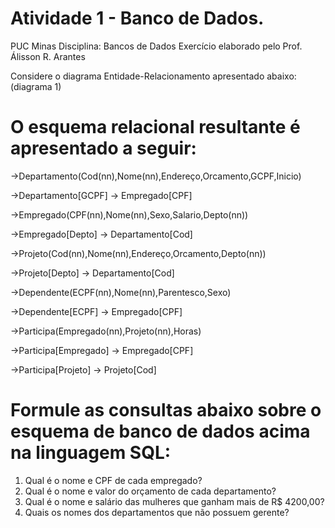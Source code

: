 # Atividade 1 - Banco de Dados.
PUC Minas Disciplina: Bancos de Dados Exercício elaborado pelo Prof. Álisson R. Arantes

Considere o diagrama Entidade-Relacionamento apresentado abaixo:
(diagrama 1)

# O esquema relacional resultante é apresentado a seguir:

->Departamento(Cod(nn),Nome(nn),Endereço,Orcamento,GCPF,Inicio)

->Departamento[GCPF] → Empregado[CPF]

->Empregado(CPF(nn),Nome(nn),Sexo,Salario,Depto(nn))

->Empregado[Depto] → Departamento[Cod]

->Projeto(Cod(nn),Nome(nn),Endereço,Orcamento,Depto(nn))

->Projeto[Depto] → Departamento[Cod]

->Dependente(ECPF(nn),Nome(nn),Parentesco,Sexo)

->Dependente[ECPF] → Empregado[CPF]

->Participa(Empregado(nn),Projeto(nn),Horas)

->Participa[Empregado] → Empregado[CPF]

->Participa[Projeto] → Projeto[Cod]

# Formule as consultas abaixo sobre o esquema de banco de dados acima na linguagem SQL:
1. Qual é o nome e CPF de cada empregado?
2. Qual é o nome e valor do orçamento de cada departamento?
3. Qual é o nome e salário das mulheres que ganham mais de R$ 4200,00?
4. Quais os nomes dos departamentos que não possuem gerente?
